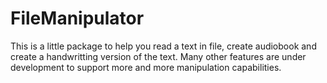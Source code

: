 # FileManipulator

This is a little package to help you read a text  in file, create audiobook and create a handwritting version of the text.
Many other features are under development to support more and more manipulation capabilities.

